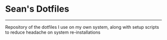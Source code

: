 # Sean's Dotfiles
---
Repository of the dotfiles I use on my own system, along with setup scripts to reduce headache on system re-installations
